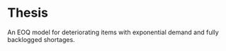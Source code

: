 # Thesis
An EOQ model for deteriorating items with exponential demand and fully backlogged shortages.
